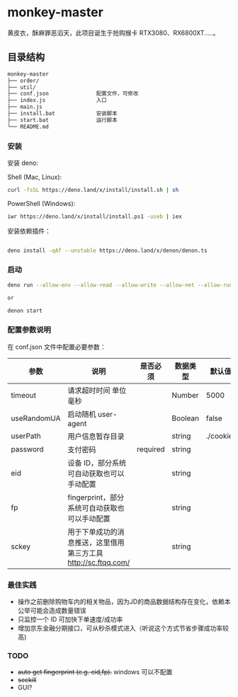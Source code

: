 # monkey-master

黄皮衣，酥麻罪恶滔天，此项目诞生于抢购猴卡 RTX3080、RX6800XT.....。

## 目录结构

``` bash
monkey-master
├── order/
├── util/                  
├── conf.json               配置文件，可修改
├── index.js                入口
├── main.js                 
├── install.bat             安装脚本
├── start.bat               运行脚本
└── README.md
```
### 安装

安装 deno:

Shell (Mac, Linux):

```bash
curl -fsSL https://deno.land/x/install/install.sh | sh
```

PowerShell (Windows):

```bash
iwr https://deno.land/x/install/install.ps1 -useb | iex
```

安装依赖插件：

```bash

deno install -qAf --unstable https://deno.land/x/denon/denon.ts
```

### 启动

```bash
deno run --allow-env --allow-read --allow-write --allow-net --allow-run --allow-plugin --unstable --no-check index.js

or

denon start
```

### 配置参数说明

在 conf.json 文件中配置必要参数：

| 参数        | 说明                                                                   | 是否必须 | 数据类型 | 默认值    |
| ----------- | ---------------------------------------------------------------------- | -------- | -------- | --------- |
| timeout     | 请求超时时间 单位毫秒                                                  |          | Number   | 5000      |
| useRandomUA | 启动随机 user-agent                                                    |          | Boolean  | false     |
| userPath    | 用户信息暂存目录                                                       |          | string   | ./cookie/ |
| password    | 支付密码                                                               | required | string   |           |
| eid         | 设备 ID，部分系统可自动获取也可以手动配置                              |          | string   |           |
| fp          | fingerprint，部分系统可自动获取也可以手动配置                          |          | string   |           |
| sckey       | 用于下单成功的消息推送，这里借用第三方工具 http://sc.ftqq.com/ |          | string   |           |


### 最佳实践

- 操作之前删除购物车内的相关物品，因为JD的商品数据结构存在变化，依赖本公举可能会造成数量错误
- 只监控一个 ID 可加快下单速度/成功率
- 增加京东金融分期接口，可从秒杀模式进入（听说这个方式节省步骤成功率较高)

### TODO

-   ~~auto get fingerprint (e.g. eid,fp).~~ windows 可以不配置
-   ~~seckill~~
-   GUI?
